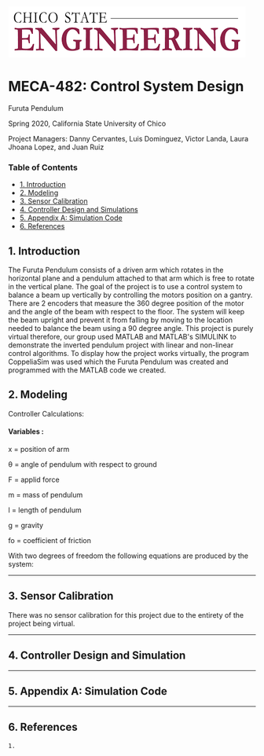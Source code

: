 ![](chicostateeng.png)
# MECA-482: Control System Design

Furuta Pendulum

Spring 2020, California State University of Chico

Project Managers: Danny Cervantes, Luis Dominguez, Victor Landa, Laura Jhoana Lopez, and Juan Ruiz 

### Table of Contents
- [1. Introduction](#1-Introduction)
- [2. Modeling](#2-Modeling)
- [3. Sensor Calibration](#3-Sensor_Calibration)
- [4. Controller Design and Simulations](#4-Controller_Design_and_Simulations)
- [5. Appendix A: Simulation Code](#5-Appendix_A:_Simulation_Code)
- [6. References](#6-References)

## 1. Introduction
The Furuta Pendulum consists of a driven arm which rotates in the horizontal plane and a pendulum attached to that arm which is free to rotate in the vertical plane. The goal of the project is to use a control system to balance a beam up vertically by controlling the motors position on a gantry. There are 2 encoders that measure the 360 degree position of the motor and the angle of the beam with respect to the floor. The system will keep the beam upright and prevent it from falling by moving to the location needed to balance the beam using a 90 degree angle. This project is purely virtual therefore, our group used MATLAB and MATLAB's SIMULINK to demonstrate the inverted pendulum project with linear and non-linear control algorithms. To display how the project works virtually, the program CoppeliaSim was used which the Furuta Pendulum was created and programmed with the MATLAB code we created.

## 2. Modeling
Controller Calculations:

#### Variables :
	
x = position of arm

θ = angle of pendulum with respect to ground

F = applid force

m = mass of pendulum

l = length of pendulum 

g = gravity

fo = coefficient of friction

With two degrees of freedom the following equations are produced by the system:

----------------------------------------------------------------------------------
## 3. Sensor Calibration
There was no sensor calibration for this project due to the entirety of the project being virtual.

-----------------------------------------------------------------------------------------------------
## 4. Controller Design and Simulation

-----------------------------------------------------------------------------------------------------

## 5. Appendix A: Simulation Code

--------------------------------------------------
## 6. References
	1.



